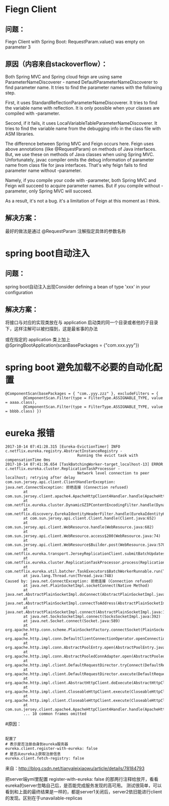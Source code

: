 # Fiegn Client
## 问题：

Fiegn Client with Spring Boot: RequestParam.value() was empty on parameter 3

## 原因（内容来自stackoverflow）：

Both Spring MVC and Spring cloud feign are using same ParameterNameDiscoverer - named DefaultParameterNameDiscoverer to find parameter name. It tries to find the parameter names with the following step.

First, it uses StandardReflectionParameterNameDiscoverer. It tries to find the variable name with reflection. It is only possible when your classes are compiled with -parameter.

Second, if it fails, it uses LocalVariableTableParameterNameDiscoverer. It tries to find the variable name from the debugging info in the class file with ASM libraries.

The difference between Spring MVC and Feign occurs here. Feign uses above annotations (like @RequestParam) on methods of Java interfaces. But, we use these on methods of Java classes when using Spring MVC. Unfortunately, javac compiler omits the debug information of parameter name from class file for java interfaces. That's why feign fails to find parameter name without -parameter.

Namely, if you compile your code with -parameter, both Spring MVC and Feign will succeed to acquire parameter names. But if you compile without -parameter, only Spring MVC will succeed.

As a result, it's not a bug. it's a limitation of Feign at this moment as I think.

## 解决方案：

最好的做法是通过 @RequestParam 注解指定具体的参数名称

# spring boot自动注入

## 问题：
spring boot自动注入出现Consider defining a bean of type 'xxx' in your configuration

## 解决方案：
将接口与对应的实现类放在与 application 启动类的同一个目录或者他的子目录下，这样注解可以被扫描到，这是最省事的办法 

或在指定的 application 类上加上 @SpringBootApplication(scanBasePackages = {"com.xxx.yyy"}) 


# spring boot 避免加载不必要的自动化配置

```
@ComponentScan(basePackages = { "com..yyy.zzz" }, excludeFilters = {
        @ComponentScan.Filter(type = FilterType.ASSIGNABLE_TYPE, value = aaaa.class),
        @ComponentScan.Filter(type = FilterType.ASSIGNABLE_TYPE, value = bbbb.class) })
```

# eureka 报错
```
2017-10-14 07:41:28.315 [Eureka-EvictionTimer] INFO  c.netflix.eureka.registry.AbstractInstanceRegistry -
                                Running the evict task with compensationTime 0ms
2017-10-14 07:41:36.654 [TaskBatchingWorker-target_localhost-13] ERROR c.netflix.eureka.cluster.ReplicationTaskProcessor -
                                Network level connection to peer localhost; retrying after delay
com.sun.jersey.api.client.ClientHandlerException: java.net.ConnectException: 拒绝连接 (Connection refused)
        at com.sun.jersey.client.apache4.ApacheHttpClient4Handler.handle(ApacheHttpClient4Handler.java:187)
        at com.netflix.eureka.cluster.DynamicGZIPContentEncodingFilter.handle(DynamicGZIPContentEncodingFilter.java:48)
        at com.netflix.discovery.EurekaIdentityHeaderFilter.handle(EurekaIdentityHeaderFilter.java:27)
        at com.sun.jersey.api.client.Client.handle(Client.java:652)
        at com.sun.jersey.api.client.WebResource.handle(WebResource.java:682)
        at com.sun.jersey.api.client.WebResource.access$200(WebResource.java:74)
        at com.sun.jersey.api.client.WebResource$Builder.post(WebResource.java:570)
        at com.netflix.eureka.transport.JerseyReplicationClient.submitBatchUpdates(JerseyReplicationClient.java:116)
        at com.netflix.eureka.cluster.ReplicationTaskProcessor.process(ReplicationTaskProcessor.java:71)
        at com.netflix.eureka.util.batcher.TaskExecutors$BatchWorkerRunnable.run(TaskExecutors.java:187)
        at java.lang.Thread.run(Thread.java:748)
Caused by: java.net.ConnectException: 拒绝连接 (Connection refused)
        at java.net.PlainSocketImpl.socketConnect(Native Method)
        at java.net.AbstractPlainSocketImpl.doConnect(AbstractPlainSocketImpl.java:350)
        at java.net.AbstractPlainSocketImpl.connectToAddress(AbstractPlainSocketImpl.java:206)
        at java.net.AbstractPlainSocketImpl.connect(AbstractPlainSocketImpl.java:188)
        at java.net.SocksSocketImpl.connect(SocksSocketImpl.java:392)
        at java.net.Socket.connect(Socket.java:589)
        at org.apache.http.conn.scheme.PlainSocketFactory.connectSocket(PlainSocketFactory.java:121)
        at org.apache.http.impl.conn.DefaultClientConnectionOperator.openConnection(DefaultClientConnectionOperator.java:180)
        at org.apache.http.impl.conn.AbstractPoolEntry.open(AbstractPoolEntry.java:144)
        at org.apache.http.impl.conn.AbstractPooledConnAdapter.open(AbstractPooledConnAdapter.java:134)
        at org.apache.http.impl.client.DefaultRequestDirector.tryConnect(DefaultRequestDirector.java:610)
        at org.apache.http.impl.client.DefaultRequestDirector.execute(DefaultRequestDirector.java:445)
        at org.apache.http.impl.client.AbstractHttpClient.doExecute(AbstractHttpClient.java:835)
        at org.apache.http.impl.client.CloseableHttpClient.execute(CloseableHttpClient.java:118)
        at org.apache.http.impl.client.CloseableHttpClient.execute(CloseableHttpClient.java:56)
        at com.sun.jersey.client.apache4.ApacheHttpClient4Handler.handle(ApacheHttpClient4Handler.java:173)
        ... 10 common frames omitted

```

#原因：

```

配置了 
# 表示是否注册自身到eureka服务器    
eureka.client.register-with-eureka: false
# 是否从eureka上获取注册信息  
eureka.client.fetch-registry: false

```

来自：http://blog.csdn.net/tianyaleixiaowu/article/details/78184793

把server端yml里配置 register-with-eureka: false 的那两行注释给放开，看看eureka的server忽略自己后，是否能完成服务发现的高可用。
测试很简单，可以看到和上面的最终结果是一样的，都是server1关闭后，server2依旧能进行client的发现。区别在于unavailable-replicas

	
